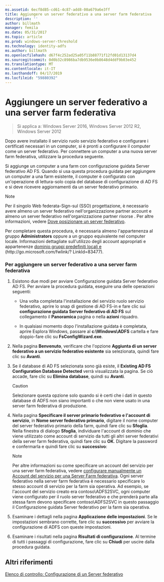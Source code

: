 ```yaml
---
ms.assetid: 6ecf8d85-cd61-4c87-add8-00a679a6e3ff
title: Aggiungere un server federativo a una server farm federativa
description: ''
author: billmath
manager: femila
ms.date: 05/31/2017
ms.topic: article
ms.prod: windows-server-threshold
ms.technology: identity-adfs
ms.author: billmath
ms.openlocfilehash: d67f4c252ad25a05f11b88771f12fd01d13137d4
ms.sourcegitcommit: 0d0b32c8986ba7db9536e0b8648d4ddf9b03e452
ms.translationtype: MT
ms.contentlocale: it-IT
ms.lasthandoff: 04/17/2019
ms.locfileid: "59880392"
---
```

# <a name="add-a-federation-server-to-a-federation-server-farm"></a>Aggiungere un server federativo a una server farm federativa

>Si applica a: Windows Server 2016, Windows Server 2012 R2, Windows Server 2012

Dopo avere installato il servizio ruolo servizio federativo e configurare i certificati necessari in un computer, si è pronti a configurare il computer come un server federativo. Per connettere un computer a una nuova server farm federativa, utilizzare la procedura seguente.  
  
Si aggiunge un computer a una farm con configurazione guidata Server federativo AD FS. Quando si usa questa procedura guidata per aggiungere un computer a una farm esistente, il computer è configurato con un'operazione di lettura\-solo copia del database di configurazione di AD FS e si deve ricevere aggiornamenti da un server federativo primario.  
  
> [!NOTE]  
> Per il singolo Web federata\-Sign\-sul \(SSO\) progettazione, è necessario avere almeno un server federativo nell'organizzazione partner account e almeno un server federativo nell'organizzazione partner risorse . Per altre informazioni, vedere [Dove posizionare un server federativo](https://technet.microsoft.com/library/dd807127.aspx).  
  
Per completare questa procedura, è necessaria almeno l'appartenenza al gruppo **Administrators** oppure a un gruppo equivalente nel computer locale.  Informazioni dettagliate sull'utilizzo degli account appropriati e appartenenze [dominio gruppi predefiniti locali e](https://go.microsoft.com/fwlink/?LinkId=83477) \(http:\/\/go.microsoft.com\/fwlink\/? LinkId\=83477\).   
  
### <a name="to-add-a-federation-server-to-a-federation-server-farm"></a>Per aggiungere un server federativo a una server farm federativa  
  
1.  Esistono due modi per avviare Configurazione guidata Server federativo AD FS. Per avviare la procedura guidata, eseguire una delle operazioni seguenti:  
  
    -   Una volta completata l'installazione del servizio ruolo servizio federativo, aprire lo snap di gestione di AD FS\-in e fare clic sui **configurazione guidata Server federativo di AD FS** sul collegamento il **Panoramica** pagina o nella **azioni** riquadro.  
  
    -   In qualsiasi momento dopo l'installazione guidata è completata, aprire Esplora Windows, passare al **c:\\Windows\\ADFS** cartella e fare doppio\-fare clic su **FsConfigWizard.exe**.  
  
2.  Nella pagina **Benvenuto**, verificare che l'opzione **Aggiunta di un server federativo a un servizio federativo esistente** sia selezionata, quindi fare clic su **Avanti**.  
  
3.  Se il database di AD FS selezionata sono già esiste, il **Existing AD FS Configuration Database Detected** verrà visualizzata la pagina. Se ciò accade, fare clic su **Elimina database**, quindi su **Avanti**.  
  
    > [!CAUTION]  
    > Selezionare questa opzione solo quando si è certi che i dati in questo database di ADFS non siano importanti o che non viene usato in una server farm federativa di produzione.  
  
4.  Nella pagina **Specificare il server primario federativo e l'account di servizio**, in **Nome server federativo primario**, digitare il nome computer del server federativo primario della farm, quindi fare clic su **Sfoglia**. Nella finestra di dialogo **Sfoglia**, individuare l'account di dominio che viene utilizzato come account di servizio da tutti gli altri server federativi della server farm federativa, quindi fare clic su **OK**. Digitare la password e confermarla e quindi fare clic su **successivo**:  
  
    > [!NOTE]  
    > Per altre informazioni su come specificare un account del servizio per una server farm federativa, vedere [configurare manualmente un Account del servizio per una Server Farm federativa](Manually-Configure-a-Service-Account-for-a-Federation-Server-Farm.md). Ogni server federativo nella server farm federativa è necessario specificare lo stesso account di servizio per la farm sia operativa. Ad esempio, se l'account del servizio creato era contoso\\ADFS2SVC, ogni computer viene configurato per il ruolo server federativo e che prenderà parte alla stessa farm devono specificare contoso\\ADFS2SVC in questo passaggio il Configurazione guidata Server federativo per la farm sia operativa.  
  
5.  Esaminare i dettagli nella pagina **Applicazione delle impostazioni**. Se le impostazioni sembrano corrette, fare clic su **successivo** per avviare la configurazione di ADFS con queste impostazioni.  
  
6.  Esaminare i risultati nella pagina **Risultati di configurazione**. Al termine di tutti i passaggi di configurazione, fare clic su **Chiudi** per uscire dalla procedura guidata.  
  
## <a name="additional-references"></a>Altri riferimenti  
[Elenco di controllo: Configurazione di un Server federativo](Checklist--Setting-Up-a-Federation-Server.md)  
  

